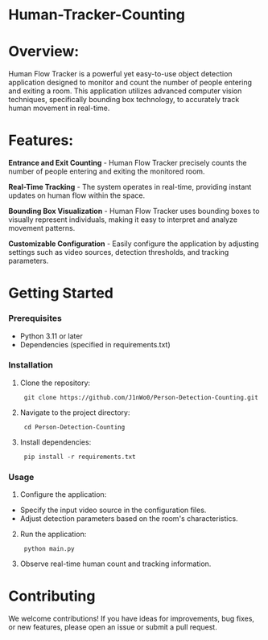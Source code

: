 # Human-Tracker-Counting

# Overview:
Human Flow Tracker is a powerful yet easy-to-use object detection application designed to monitor and count the number of people entering and exiting a room. This application utilizes advanced computer vision techniques, specifically bounding box technology, to accurately track human movement in real-time.

# Features:

**Entrance and Exit Counting** - Human Flow Tracker precisely counts the number of people entering and exiting the monitored room.
  
**Real-Time Tracking** - The system operates in real-time, providing instant updates on human flow within the space.
 
**Bounding Box Visualization** - Human Flow Tracker uses bounding boxes to visually represent individuals, making it easy to interpret and analyze movement patterns.
  
**Customizable Configuration** - Easily configure the application by adjusting settings such as video sources, detection thresholds, and tracking parameters.

# Getting Started
### Prerequisites 
* Python 3.11 or later 
* Dependencies (specified in requirements.txt)

### Installation
1. Clone the repository:

        git clone https://github.com/J1nWo0/Person-Detection-Counting.git

2. Navigate to the project directory:

        cd Person-Detection-Counting

3. Install dependencies:

        pip install -r requirements.txt

### Usage
1. Configure the application:

* Specify the input video source in the configuration files.
* Adjust detection parameters based on the room's characteristics.

2. Run the application:

        python main.py

3. Observe real-time human count and tracking information.


# Contributing
We welcome contributions! If you have ideas for improvements, bug fixes, or new features, please open an issue or submit a pull request.
